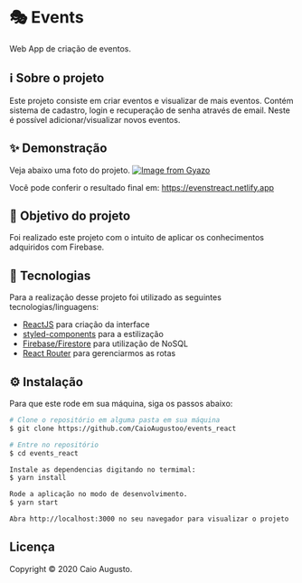 # 🎭 Events
Web App de criação de eventos.

## ℹ️ Sobre o projeto 
Este projeto consiste em criar eventos e visualizar de mais eventos. Contém sistema de cadastro, login e recuperação de senha através de email. 
Neste é possível adicionar/visualizar novos eventos.


## ✨ Demonstração
Veja abaixo uma foto do projeto.
[![Image from Gyazo](https://i.gyazo.com/ffc6cf47517677d5c22a334e2bddd034.png)](https://gyazo.com/ffc6cf47517677d5c22a334e2bddd034)

Você pode conferir o resultado final em: https://evenstreact.netlify.app

## 🎯 Objetivo do projeto
Foi realizado este projeto com o intuito de aplicar os conhecimentos adquiridos com Firebase.

## 📝 Tecnologias 
Para a realização desse projeto foi utilizado as seguintes tecnologias/linguagens: 
- [ReactJS](https://pt-br.reactjs.org) para criação da interface
- [styled-components](https://styled-components.com) para a estilização
- [Firebase/Firestore](https://firebase.google.com/?hl=pt-br) para utilização de NoSQL
- [React Router](https://reactrouter.com/web/guides/quick-start) para gerenciarmos as rotas

## ⚙️ Instalação
Para que este rode em sua máquina, siga os passos abaixo:

```bash
# Clone o repositório em alguma pasta em sua máquina
$ git clone https://github.com/CaioAugustoo/events_react

# Entre no repositório
$ cd events_react

Instale as dependencias digitando no termimal:
$ yarn install

Rode a aplicação no modo de desenvolvimento.
$ yarn start

Abra http://localhost:3000 no seu navegador para visualizar o projeto
```


## Licença
Copyright © 2020 Caio Augusto.
